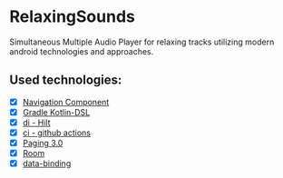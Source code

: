 # RelaxingSounds
Simultaneous Multiple Audio Player for relaxing tracks utilizing modern android technologies and approaches.

## Used technologies:
- [x] [Navigation Component](https://developer.android.com/guide/navigation/navigation-migrate)
- [x] [Gradle Kotlin-DSL](https://docs.gradle.org/current/userguide/kotlin_dsl.html)
- [x] [di - Hilt](https://dagger.dev/hilt/)
- [x] [ci - github actions](https://github.com/features/actions)
- [x] [Paging 3.0](https://developer.android.com/topic/libraries/architecture/paging/v3-overview)
- [x] [Room](https://developer.android.com/topic/libraries/architecture/room)
- [x] [data-binding](https://developer.android.com/topic/libraries/data-binding)
